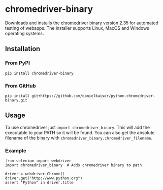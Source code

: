 # chromedriver-binary
Downloads and installs the [chromedriver](https://sites.google.com/a/chromium.org/chromedriver/) binary version 2.35 for automated testing of webapps. The installer supports Linux, MacOS and Windows operating systems.

## Installation

### From PyPI
```
pip install chromedriver-binary
```

### From GitHub
```
pip install git+https://github.com/danielkaiser/python-chromedriver-binary.git
```

## Usage
To use chromedriver just `import chromedriver_binary`. This will add the executable to your PATH so it will be found. You can also get the absolute filename of the binary with `chromedriver_binary.chromedriver_filename`.

### Example
```
from selenium import webdriver
import chromedriver_binary  # Adds chromedriver binary to path

driver = webdriver.Chrome()
driver.get("http://www.python.org")
assert "Python" in driver.title
```
